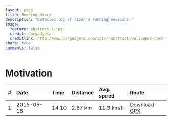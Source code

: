 ```yaml
---
layout: page
title: Running diary
description: "Detailed log of Tibor's running sessions."
image:
  feature: abstract-7.jpg
  credit: dargadgetz
  creditlink: http://www.dargadgetz.com/ios-7-abstract-wallpaper-pack-for-iphone-5-and-ipod-touch-retina/
share: true
comments: false
---
```


# Motivation

| # | Date | Time | Distance | Avg. speed | Route |
|:-----|:-----|:-----|:-----|:-----|:-----|
| 1 | 2015-05-18 | 14:10 | 2.67 km | 11.3 km/h | <a href="https://github.com/tiborsimon/jekyll-search-system"><i class="fa fa-map-marker"></i> Download GPX</a> |


